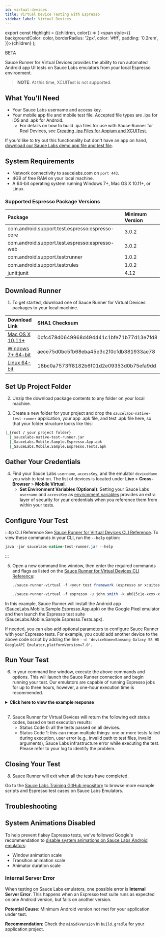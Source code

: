 ```yaml
---
id: virtual-devices
title: Virtual Device Testing with Espresso
sidebar_label: Virtual Devices
---
```


export const Highlight = ({children, color}) => ( <span style={{
      backgroundColor: color,
      borderRadius: '2px',
      color: '#fff',
      padding: '0.2rem',
    }}>{children}</span> );

<p> <Highlight color="#eb7734">BETA</Highlight> </p>

Sauce Runner for Virtual Devices provides the ability to run automated Android app UI tests on Sauce Labs emulators from your local Espresso environment.

>**NOTE**: At this time, XCUITest is not supported.

## What You'll Need

* Your Sauce Labs username and access key.
* Your mobile app file and mobile test file. Accepted file types are .ipa for iOS and .apk for Android.
  * For details on how to build .ipa files for use with Sauce Runner for Real Devices, see [Creating .ipa Files for Appium and XCUITest](mobile-apps/automated-testing/ipa-files.md).

If you'd like to try out this functionality but don't have an app on hand, [download our Sauce Labs demo app file and test file](https://github.com/saucelabs-training/demo-espresso/tree/master/emulators).

## System Requirements
* Network connectivity to saucelabs.com on `port 443`.
* 4GB of free RAM on your local machine.
* A 64-bit operating system running Windows 7+, Mac OS X 10.11+, or Linux.

### Supported Espresso Package Versions
| Package | Minimum Version |
| :------------- | :------------- |
| com.android.support.test.espresso:espresso-core | 3.0.2 |
| com.android.support.test.espresso:espresso-web | 3.0.2 |
| com.android.support.test:runner | 1.0.2 |
| com.android.support.test:rules | 1.0.2 |
| junit:junit | 4.12 |

## Download Runner
1. To get started, download one of Sauce Runner for Virtual Devices packages to your local machine.

| Download Link | SHA1 Checksum
| :-------------------------- | :---
| [Mac OS X 10.11+](https://saucelabs.com/downloads/sauce-runner-virtual-0.1.2-osx.zip) | 0cfc478d0649968d494441c1bfe71b77d13e7fd8
| [Windows 7+ 64-bit](https://saucelabs.com/downloads/sauce-runner-virtual-0.1.2-windows.zip) | aece75d0bc5fb68eba45e3c2f0cfdb381933ae78
| [Linux 64-bit](https://saucelabs.com/downloads/sauce-runner-virtual-0.1.2-linux.zip) | 18bc0a7573ff8182b6f01d2e09353d0b75efa9dd

## Set Up Project Folder

2. Unzip the download package contents to any folder on your local machine.

3. Create a new folder for your project and drop the `saucelabs-native-test-runner` application, your app .apk file, and test .apk file here, so that your folder structure looks like this:

  ```bash
  |_{root / your project folder}
    |_saucelabs-native-test-runner.jar
    |_SauceLabs.Mobile.Sample.Espresso.App.apk
    |_SauceLabs.Mobile.Sample.Espresso.Tests.apk
  ```

## Gather Your Credentials

4. Find your Sauce Labs `username`, `accessKey`, and the emulator `deviceName` you wish to test on. The list of devices is located under **Live** > **Cross-Browser** > **Mobile Virtual**.
   * **Set Environment Variables (Optional)**: Setting your Sauce Labs `username` and `accessKey` as [environment variables](https://wiki.saucelabs.com/pages/viewpage.action?pageId=48365647#BestPracticesforRunningTests-UseEnvironmentVariablesforAuthenticationCredentials) provides an extra layer of security for your credentials when you reference them from within your tests.

## Configure Your Test

:::tip CLI Reference
See [Sauce Runner for Virtual Devices CLI Reference](dev/cli/espresso-xcuitest/virtual-devices.md). To view these commands in your CLI, run the `--help` option:
```java
java -jar saucelabs-native-test-runner.jar --help
```
:::
<br/>

5. Open a new command line window, then enter the required commands and flags as listed on the [Sauce Runner for Virtual Devices CLI Reference](/dev/cli/espresso-xcuitest/virtual-devices):

   ```java title="Required Commands and Flags"
   ./sauce-runner-virtual -f <your test framework (espresso or xcuitest)> -u <your username> -k <your access key> --app <your app file name> --test-app <your test file name> -d ''<your device name>''
   ```

   ```java title="Basic Example"
   ./sauce-runner-virtual -f espresso -u john.smith -k ab015c1e-xxxx-xxxx-xxxx-xxxxxxxxxxxx --app ./SauceLabs.Mobile.Sample.Espresso.App.apk --test-app ./SauceLabs.Mobile.Sample.Espresso.Tests.apk -d 'deviceName=Google Pixel GoogleAPI Emulator,platformVersion=7.1'
   ```

  In this example, Sauce Runner will install the Android app (SauceLabs.Mobile.Sample.Espresso.App.apk) on the Google Pixel emulator and then launch the Espresso test suite (SauceLabs.Mobile.Sample.Espresso.Tests.apk).

  If needed, you can also add [optional parameters]((/dev/cli/espresso-xcuitest/virtual-devices)) to configure Sauce Runner with your Espresso tests. For example, you could add another device to the above code script by adding the line `--d 'deviceName=Samsung Galaxy S8 HD GoogleAPI Emulator,platformVersion=7.0'`.

## Run Your Test

6. In your command line window, execute the above commands and options. This will launch the Sauce Runner connection and begin running your test. Our emulators are capable of running Espresso jobs for up to three hours, however, a one-hour execution time is recommended.

<details><summary><strong>Click here to view the example response</strong></summary>

```bash title="Basic Example Response"  
2021-04-14 13:12:55 - [INFO] Using sauce-runner v0.1.2
2021-04-14 13:12:55 - [INFO] Selected framework: espresso
2021-04-14 13:12:55 - [INFO] Using user: john.smith
2021-04-14 13:12:55 - [INFO] Using apikey: XXXXXXXX-XXXX-XXXX-XXXX-XXXXXXXX0e03
2021-04-14 13:12:55 - [INFO] Using local App: ./SauceLabs.Mobile.Sample.Espresso.App.apk
2021-04-14 13:12:55 - [INFO] Using local Test App: ./SauceLabs.Mobile.Sample.Espresso.Tests.apk
2021-04-14 13:12:55 - [INFO] No include-tests filters specified
2021-04-14 13:12:55 - [INFO] No exclude-tests filters specified
2021-04-14 13:12:55 - [INFO] Set device: Google Pixel GoogleAPI Emulator - 7.0
2021-04-14 13:12:55 - [INFO] Trying to upload file ./SauceLabs.Mobile.Sample.Espresso.App.apk to sauce-storage
2021-04-14 13:13:20 - [INFO] File uploaded: SauceLabs.Mobile.Sample.Espresso.App.apk(4f040be9f28bc84b58f6fd5af5300c2f) - Size:28830014
2021-04-14 13:13:20 - [INFO] Trying to upload file ./SauceLabs.Mobile.Sample.Espresso.Tests.apk to sauce-storage
2021-04-14 13:13:20 - [INFO] File uploaded: SauceLabs.Mobile.Sample.Espresso.Tests.apk(30b317176beed44cf66f2a92387fa073) - Size:521075
2021-04-14 13:13:20 - [INFO] JUnit reports will be saved locally at the end of the tests
2021-04-14 13:13:20 - [INFO] Jobs created
2021-04-14 13:13:25 - [INFO] Getting job status
2021-04-14 13:13:25 - [INFO] Job status: In progress
2021-04-14 13:13:25 - [INFO] Google Pixel GoogleAPI Emulator - 7.0 - Status: test queued
2021-04-14 13:13:40 - [INFO] Getting job status
2021-04-14 13:13:40 - [INFO] Job status: In progress
2021-04-14 13:13:40 - [INFO] Google Pixel GoogleAPI Emulator - 7.0 - Status: test queued
2021-04-14 13:13:55 - [INFO] Getting job status
2021-04-14 13:13:56 - [INFO] Job status: In progress
2021-04-14 13:13:56 - [INFO] Google Pixel GoogleAPI Emulator - 7.0 - Status: test session in progress
2021-04-14 13:13:56 - [INFO] https://saucelabs.com/beta/tests/1ee70f37535f4e81ba19a1ab17ec2839/watch
2021-04-14 13:14:11 - [INFO] Getting job status
2021-04-14 13:14:11 - [INFO] Job status: In progress
2021-04-14 13:14:11 - [INFO] Google Pixel GoogleAPI Emulator - 7.0 - Status: test session in progress
2021-04-14 13:14:26 - [INFO] Getting job status
2021-04-14 13:14:26 - [INFO] Job status: Complete
2021-04-14 13:14:26 - [INFO] Google Pixel GoogleAPI Emulator - 7.0 - Status: test complete
2021-04-14 13:14:41 - [INFO] Tests results for Google Pixel GoogleAPI Emulator - 7.0
2021-04-14 13:14:41 - [INFO] com.swaglabsmobileapp.LoginTest.noMatchLogin...pass
2021-04-14 13:14:41 - [INFO] com.swaglabsmobileapp.LoginTest.noPasswordLogin...pass
2021-04-14 13:14:41 - [INFO] com.swaglabsmobileapp.LoginTest.noUsernameLogin...pass
2021-04-14 13:14:41 - [INFO] com.swaglabsmobileapp.LoginTest.lockedUserLogin...pass
2021-04-14 13:14:41 - [INFO] com.swaglabsmobileapp.LoginTest.successfulLogin...pass
2021-04-14 13:14:41 - [INFO] com.swaglabsmobileapp.SwagLabsFlow.completeFlow...pass
2021-04-14 13:14:41 - [INFO] Total time: 25.883
2021-04-14 13:14:41 - [INFO] Tests passed: 6
2021-04-14 13:14:41 - [INFO] Tests failed: 0
2021-04-14 13:14:41 - [INFO] Getting JUnit report for Google Pixel GoogleAPI Emulator - 7.0
```
</details>
<br/>

7. Sauce Runner for Virtual Devices will return the following exit status codes, based on test execution results:
   * Status Code 0: all the tests passed on all devices.
   * Status Code 1: this can mean multiple things: one or more tests failed during execution, user error (e.g., invalid path to test files, invalid arguments), Sauce Labs infrastructure error while executing the test. Please refer to your log to identify the problem.

## Closing Your Test

8. Sauce Runner will exit when all the tests have completed.

Go to the [Sauce Labs Training GitHub repository](https://github.com/saucelabs-training/demo-espresso/tree/master/emulators) to browse more example scripts and Espresso test cases on Sauce Labs Emulators.

## Troubleshooting

## System Animations Disabled

To help prevent flakey Espresso tests, we've followed Google's recommendation to [disable system animations on Sauce Labs Android emulators](https://developer.android.com/training/testing/espresso/setup):

* Window animation scale
* Transition animation scale
* Animator duration scale

### Internal Server Error

When testing on Sauce Labs emulators, one possible error is **Internal Server Error**. This happens when an Espresso test suite runs as expected on one Android version, but fails on another version.

**Potential Cause**: Minimum Android version not met for your application under test.

**Recommendation**: Check the `minSdkVersion` in `build.gradle` for your application project.
